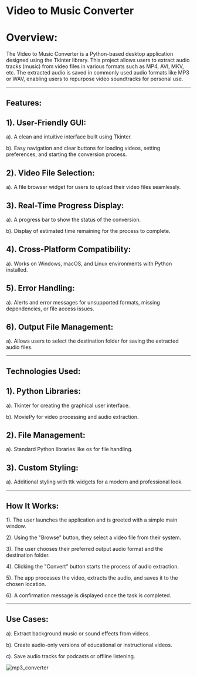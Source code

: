 # Video to Music Converter
# Overview:
The Video to Music Converter is a Python-based desktop application designed using the Tkinter library. This project allows users to extract audio tracks (music) from video files in various formats such as MP4, AVI, MKV, etc. The extracted audio is saved in commonly used audio formats like MP3 or WAV, enabling users to repurpose video soundtracks for personal use.
________________________________________
## Features:

## 1).	User-Friendly GUI:

a).	A clean and intuitive interface built using Tkinter.

b).	Easy navigation and clear buttons for loading videos, setting preferences, and starting the conversion process.

## 2).	Video File Selection:

a).	A file browser widget for users to upload their video files seamlessly.

## 3).	Real-Time Progress Display:

a). A progress bar to show the status of the conversion.

b).	Display of estimated time remaining for the process to complete.

## 4).	Cross-Platform Compatibility:

a).	Works on Windows, macOS, and Linux environments with Python installed.

## 5).	Error Handling:

a). Alerts and error messages for unsupported formats, missing dependencies, or file access issues.

## 6).	Output File Management:

a).	Allows users to select the destination folder for saving the extracted audio files.
________________________________________
## Technologies Used:

## 1).	Python Libraries:

a).	Tkinter for creating the graphical user interface.

b).	MoviePy  for video processing and audio extraction.

## 2).	File Management:

a).	Standard Python libraries like os  for file handling.

## 3).	Custom Styling:
   
a).	Additional styling with ttk widgets for a modern and professional look.
________________________________________
## How It Works:

1).	The user launches the application and is greeted with a simple main window.

2).	Using the "Browse" button, they select a video file from their system.

3).	The user chooses their preferred output audio format and the destination folder.

4).	Clicking the "Convert" button starts the process of audio extraction.

5).	The app processes the video, extracts the audio, and saves it to the chosen location.

6).	A confirmation message is displayed once the task is completed.
________________________________________
## Use Cases:

a).	Extract background music or sound effects from videos.

b).	Create audio-only versions of educational or instructional videos.

c).	Save audio tracks for podcasts or offline listening.

![mp3_converter](https://github.com/user-attachments/assets/3c2c1706-0d07-4089-8af5-9f8fd5a00880)
